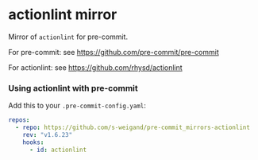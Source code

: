 [//]: # "DO NOT CHANGE THIS FILE WITHOUT CHANGING .github/scripts/readme-template.md"

# actionlint mirror

Mirror of `actionlint` for pre-commit.

For pre-commit: see https://github.com/pre-commit/pre-commit

For actionlint: see https://github.com/rhysd/actionlint

### Using actionlint with pre-commit

Add this to your `.pre-commit-config.yaml`:

```yaml
repos:
  - repo: https://github.com/s-weigand/pre-commit_mirrors-actionlint
    rev: "v1.6.23"
    hooks:
      - id: actionlint
```

